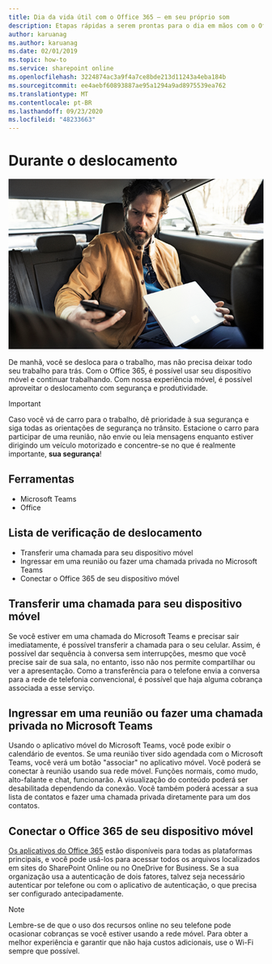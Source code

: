 ```yaml
---
title: Dia da vida útil com o Office 365 – em seu próprio som
description: Etapas rápidas a serem prontas para o dia em mãos com o Office 365
author: karuanag
ms.author: karuanag
ms.date: 02/01/2019
ms.topic: how-to
ms.service: sharepoint online
ms.openlocfilehash: 3224874ac3a9f4a7ce8bde213d11243a4eba184b
ms.sourcegitcommit: ee4aebf60893887ae95a1294a9ad8975539ea762
ms.translationtype: MT
ms.contentlocale: pt-BR
ms.lasthandoff: 09/23/2020
ms.locfileid: "48233663"
---
```

# <a name="during-your-commute"></a>Durante o deslocamento

![Visual do descolamento](media/ditl_commute.png)

De manhã, você se desloca para o trabalho, mas não precisa deixar todo seu trabalho para trás. Com o Office 365, é possível usar seu dispositivo móvel e continuar trabalhando.  Com nossa experiência móvel, é possível aproveitar o deslocamento com segurança e produtividade.  

> [!IMPORTANT]
> Caso você vá de carro para o trabalho, dê prioridade à sua segurança e siga todas as orientações de segurança no trânsito. Estacione o carro para participar de uma reunião, não envie ou leia mensagens enquanto estiver dirigindo um veículo motorizado e concentre-se no que é realmente importante, **sua segurança**!


## <a name="tools"></a>Ferramentas
- Microsoft Teams
- Office 

## <a name="checklist-for-your-commute"></a>Lista de verificação de deslocamento
- Transferir uma chamada para seu dispositivo móvel
- Ingressar em uma reunião ou fazer uma chamada privada no Microsoft Teams
- Conectar o Office 365 de seu dispositivo móvel
 
## <a name="transfer-a-call-to-your-mobile-device"></a>Transferir uma chamada para seu dispositivo móvel
Se você estiver em uma chamada do Microsoft Teams e precisar sair imediatamente, é possível transferir a chamada para o seu celular. Assim, é possível dar sequência à conversa sem interrupções, mesmo que você precise sair de sua sala, no entanto, isso não nos permite compartilhar ou ver a apresentação. Como a transferência para o telefone envia a conversa para a rede de telefonia convencional, é possível que haja alguma cobrança associada a esse serviço.

## <a name="join-a-meeting-or-have-a-11-call-in-microsoft-teams"></a>Ingressar em uma reunião ou fazer uma chamada privada no Microsoft Teams
Usando o aplicativo móvel do Microsoft Teams, você pode exibir o calendário de eventos.  Se uma reunião tiver sido agendada com o Microsoft Teams, você verá um botão "associar" no aplicativo móvel. Você poderá se conectar à reunião usando sua rede móvel.  Funções normais, como mudo, alto-falante e chat, funcionarão.  A visualização do conteúdo poderá ser desabilitada dependendo da conexão. Você também poderá acessar a sua lista de contatos e fazer uma chamada privada diretamente para um dos contatos. 

## <a name="connect-to-office-365-from-your-mobile-device"></a>Conectar o Office 365 de seu dispositivo móvel
[Os aplicativos do Office 365](https://support.office.com/article/set-up-office-apps-and-email-on-a-mobile-device-7dabb6cb-0046-40b6-81fe-767e0b1f014f?ui=en-US&rs=en-US&ad=US) estão disponíveis para todas as plataformas principais, e você pode usá-los para acessar todos os arquivos localizados em sites do SharePoint Online ou no OneDrive for Business. Se a sua organização usa a autenticação de dois fatores, talvez seja necessário autenticar por telefone ou com o aplicativo de autenticação, o que precisa ser configurado antecipadamente.  

> [!NOTE]
> Lembre-se de que o uso dos recursos online no seu telefone pode ocasionar cobranças se você estiver usando a rede móvel. Para obter a melhor experiência e garantir que não haja custos adicionais, use o Wi-Fi sempre que possível.